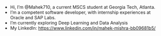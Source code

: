 - Hi, I’m @Mahek710, a current MSCS student at Georgia Tech, Atlanta.
- I’m a competent software developer, with internship experiences at Oracle and SAP Labs.
- I’m currently exploring Deep Learning and Data Analysis
- My LinkedIn: https://www.linkedin.com/in/mahek-mishra-bb09681b5/


